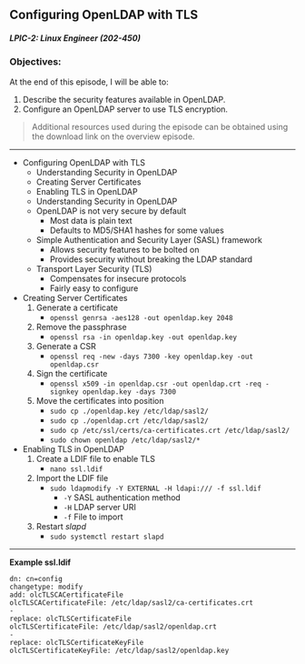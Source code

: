 ## Configuring OpenLDAP with TLS  
##### LPIC-2: Linux Engineer (202-450)  

### Objectives:  

At the end of this episode, I will be able to:  

1. Describe the security features available in OpenLDAP.
2. Configure an OpenLDAP server to use TLS encryption. 

>Additional resources used during the episode can be obtained using the download link on the overview episode.  

-----------------------------------------------------------

* Configuring OpenLDAP with TLS
	+ Understanding Security in OpenLDAP
	+ Creating Server Certificates
	+ Enabling TLS in OpenLDAP
	* Understanding Security in OpenLDAP
	+ OpenLDAP is not very secure by default
		- Most data is plain text
		- Defaults to MD5/SHA1 hashes for some values
	+ Simple Authentication and Security Layer (SASL) framework
		- Allows security features to be bolted on
		- Provides security without breaking the LDAP standard
	+ Transport Layer Security (TLS)
		- Compensates for insecure protocols
		- Fairly easy to configure
* Creating Server Certificates
	1. Generate a certificate
		+ `openssl genrsa -aes128 -out openldap.key 2048`
	2. Remove the passphrase
		+ `openssl rsa -in openldap.key -out openldap.key`
	3. Generate a CSR
		+ `openssl req -new -days 7300 -key openldap.key -out openldap.csr`
	4. Sign the certificate
		+ `openssl x509 -in openldap.csr -out openldap.crt -req -signkey openldap.key -days 7300`
	5. Move the certificates into position
		+ `sudo cp ./openldap.key /etc/ldap/sasl2/`
		+ `sudo cp ./openldap.crt /etc/ldap/sasl2/`
		+ `sudo cp /etc/ssl/certs/ca-certificates.crt /etc/ldap/sasl2/`
		+ `sudo chown openldap /etc/ldap/sasl2/*`
* Enabling TLS in OpenLDAP
	1. Create a LDIF file to enable TLS
		+ `nano ssl.ldif`
	2. Import the LDIF file
		+ `sudo ldapmodify -Y EXTERNAL -H ldapi:/// -f ssl.ldif`
			- `-Y` SASL authentication method
			- `-H` LDAP server URI
			- `-f` File to import
	3. Restart *slapd*
		+ `sudo systemctl restart slapd`
		
------------------------------------------------------------

**Example ssl.ldif**
```
dn: cn=config
changetype: modify
add: olcTLSCACertificateFile
olcTLSCACertificateFile: /etc/ldap/sasl2/ca-certificates.crt
-
replace: olcTLSCertificateFile
olcTLSCertificateFile: /etc/ldap/sasl2/openldap.crt
-
replace: olcTLSCertificateKeyFile
olcTLSCertificateKeyFile: /etc/ldap/sasl2/openldap.key
```